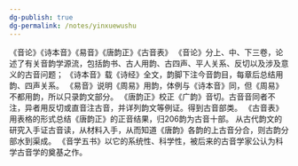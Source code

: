```yaml
---
dg-publish: true
dg-permalink: /notes/yinxuewushu
---
```

《音论》《诗本音》《易音》《唐韵正》《古音表》
《音论》分上、中、下三卷，论述了有关音韵学源流，包括韵书、古人用韵、古四声、平人关系、反切以及涉及意义的古音问题；
《诗本音》载《诗经》全文，韵脚下注今音韵目，每章后总结用韵、四声关系。
《易音》说明《周易》用韵，体例与《诗本音》同，但《周易》不都用韵，所以只录韵文部分。
《唐韵正》校正《广韵》音切。古音音同者不注，异者用反切或直音注古音，并详列韵文等例证。得到古音部类。
《古音表》用表格的形式总结《唐韵正》的正音结果，归206韵为古音十部。
从古代韵文的研究入手证古音读，从材料入手，从而知道《唐韵》各韵的上古音分合，则古韵分部水到渠成。
《音学五书》以它的系统性、科学性，被后来的古音学家公认为科学古音学的奠基之作。